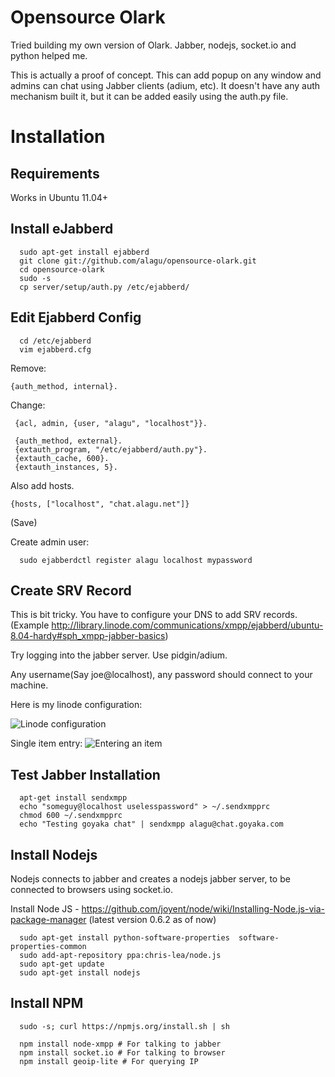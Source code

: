 Opensource Olark
================

Tried building my own version of Olark. Jabber, nodejs, socket.io and python helped me. 


This is actually a proof of concept. This can add popup on any window and admins can chat using Jabber clients (adium, etc).
It doesn't have any auth mechanism built it, but it can be added easily using the auth.py file.

Installation
=============

Requirements
------------
Works in Ubuntu 11.04+


Install eJabberd
----------------

```
  sudo apt-get install ejabberd
  git clone git://github.com/alagu/opensource-olark.git
  cd opensource-olark
  sudo -s
  cp server/setup/auth.py /etc/ejabberd/
```

Edit Ejabberd Config
--------------------

```
  cd /etc/ejabberd
  vim ejabberd.cfg
```

Remove:
```
{auth_method, internal}.
```

Change:

```
 {acl, admin, {user, "alagu", "localhost"}}.

 {auth_method, external}.
 {extauth_program, "/etc/ejabberd/auth.py"}.
 {extauth_cache, 600}.
 {extauth_instances, 5}.
```

Also add hosts.
```
{hosts, ["localhost", "chat.alagu.net"]}
```

(Save)

Create admin user:

```
  sudo ejabberdctl register alagu localhost mypassword
```

Create SRV Record
------------------
This is bit tricky. You have to configure your DNS to add SRV records. (Example http://library.linode.com/communications/xmpp/ejabberd/ubuntu-8.04-hardy#sph_xmpp-jabber-basics)

Try logging into the jabber server. Use pidgin/adium. 

Any username(Say joe@localhost), any password should connect to your machine.

Here is my linode configuration:

![Linode configuration](http://cl.ly/image/3m141k1X3P2r/Screen%20Shot%202013-04-16%20at%208.20.00%20AM.png)

Single item entry:
![Entering an item](http://cl.ly/image/3z3h1g2X0E0B/Screen%20Shot%202013-04-16%20at%208.21.57%20AM.png)




Test Jabber Installation
-------------------------
```
  apt-get install sendxmpp
  echo "someguy@localhost uselesspassword" > ~/.sendxmpprc
  chmod 600 ~/.sendxmpprc 
  echo "Testing goyaka chat" | sendxmpp alagu@chat.goyaka.com
```

Install Nodejs
--------------
Nodejs connects to jabber and creates a nodejs jabber server, to be connected to browsers using socket.io.


  Install Node JS - https://github.com/joyent/node/wiki/Installing-Node.js-via-package-manager (latest version 0.6.2 as of now)

```
  sudo apt-get install python-software-properties  software-properties-common
  sudo add-apt-repository ppa:chris-lea/node.js
  sudo apt-get update
  sudo apt-get install nodejs
```

Install NPM
------------

```
  sudo -s; curl https://npmjs.org/install.sh | sh
 
  npm install node-xmpp # For talking to jabber
  npm install socket.io # For talking to browser
  npm install geoip-lite # For querying IP
```
